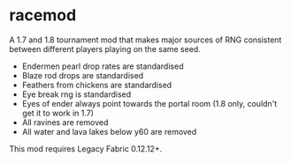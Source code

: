 # racemod
A 1.7 and 1.8 tournament mod that makes major sources of RNG consistent between different players playing on the same seed.

- Endermen pearl drop rates are standardised
- Blaze rod drops are standardised
- Feathers from chickens are standardised
- Eye break rng is standardised
- Eyes of ender always point towards the portal room (1.8 only, couldn't get it to work in 1.7)
- All ravines are removed
- All water and lava lakes below y60 are removed

This mod requires Legacy Fabric 0.12.12+.
